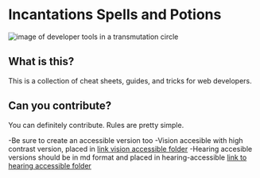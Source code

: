 # Incantations Spells and Potions

![image of developer tools in a transmutation circle](https://res.cloudinary.com/dpc3zrcvs/image/upload/v1651824831/wizards_y3avp2.png)

## What is this?

This is a collection of cheat sheets, guides, and tricks for web developers.

## Can you contribute?

You can definitely contribute. Rules are pretty simple.

-Be sure to create an accessible version too
-Vision accesible with high contrast version, placed in [link vision accessible folder](./assets/vision-accessible)
-Hearing accesible versions should be in md format and placed in hearing-accessible [link to hearing accessible folder](./assets/hearing-accessible)
